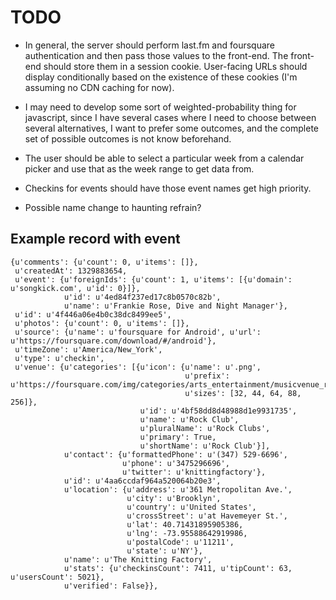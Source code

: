 TODO
====

* In general, the server should perform last.fm and foursquare authentication and 
then pass those values to the front-end.  The front-end should store them in a 
session cookie.  User-facing URLs should display conditionally based on the existence 
of these cookies (I'm assuming no CDN caching for now).

* I may need to develop some sort of weighted-probability thing for javascript, since
I have several cases where I need to choose between several alternatives, I want to 
prefer some outcomes, and the complete set of possible outcomes is not know beforehand.

* The user should be able to select a particular week from a calendar picker and use 
that as the week range to get data from.

* Checkins for events should have those event names get high priority.

* Possible name change to haunting refrain?

Example record with event
-------------------------

    {u'comments': {u'count': 0, u'items': []},
     u'createdAt': 1329883654,
     u'event': {u'foreignIds': {u'count': 1, u'items': [{u'domain': u'songkick.com', u'id': 0}]},
                u'id': u'4ed84f237ed17c8b0570c82b',
                u'name': u'Frankie Rose, Dive and Night Manager'},
     u'id': u'4f446a06e4b0c38dc8499ee5',
     u'photos': {u'count': 0, u'items': []},
     u'source': {u'name': u'foursquare for Android', u'url': u'https://foursquare.com/download/#/android'},
     u'timeZone': u'America/New_York',
     u'type': u'checkin',
     u'venue': {u'categories': [{u'icon': {u'name': u'.png',
                                           u'prefix': u'https://foursquare.com/img/categories/arts_entertainment/musicvenue_rockclub_',
                                           u'sizes': [32, 44, 64, 88, 256]},
                                 u'id': u'4bf58dd8d48988d1e9931735',
                                 u'name': u'Rock Club',
                                 u'pluralName': u'Rock Clubs',
                                 u'primary': True,
                                 u'shortName': u'Rock Club'}],
                u'contact': {u'formattedPhone': u'(347) 529-6696',
                             u'phone': u'3475296696',
                             u'twitter': u'knittingfactory'},
                u'id': u'4aa6ccdaf964a520064b20e3',
                u'location': {u'address': u'361 Metropolitan Ave.',
                              u'city': u'Brooklyn',
                              u'country': u'United States',
                              u'crossStreet': u'at Havemeyer St.',
                              u'lat': 40.71431895905386,
                              u'lng': -73.95588642919986,
                              u'postalCode': u'11211',
                              u'state': u'NY'},
                u'name': u'The Knitting Factory',
                u'stats': {u'checkinsCount': 7411, u'tipCount': 63, u'usersCount': 5021},
                u'verified': False}},
